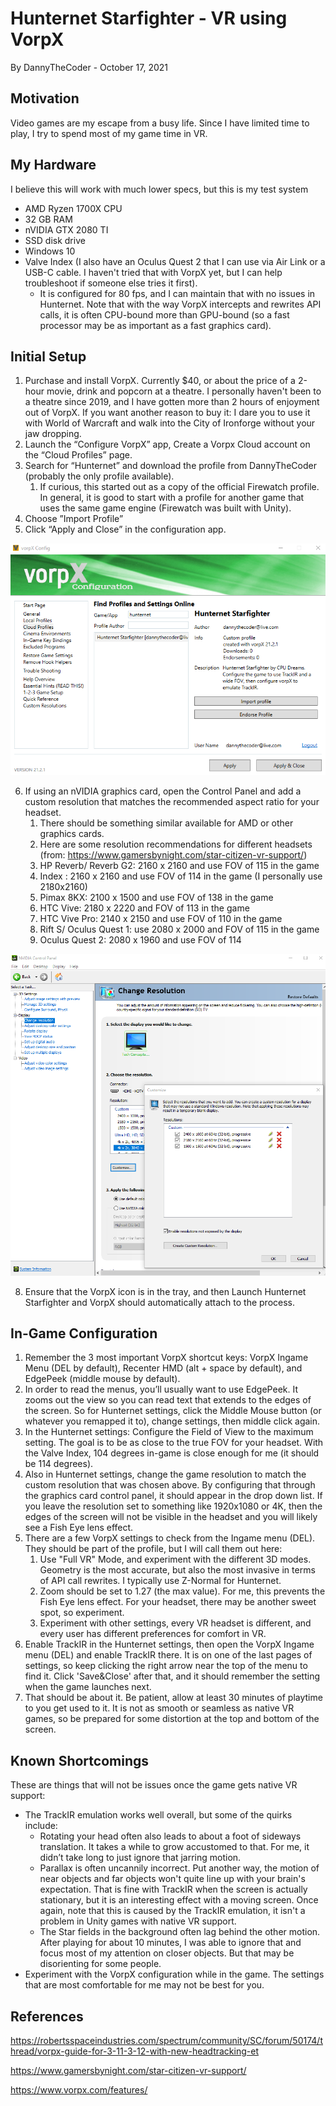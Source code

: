 # Hunternet Starfighter - VR using VorpX

By DannyTheCoder - October 17, 2021

## Motivation

Video games are my escape from a busy life.  Since I have limited time to play, I try to spend most of my game time in VR.  

## My Hardware

I believe this will work with much lower specs, but this is my test system
* AMD Ryzen 1700X CPU
* 32 GB RAM
* nVIDIA GTX 2080 TI
* SSD disk drive
* Windows 10
* Valve Index  (I also have an Oculus Quest 2 that I can use via Air Link or a USB-C cable.  I haven't tried that with VorpX yet, but I can help troubleshoot if someone else tries it first).
  * It is configured for 80 fps, and I can maintain that with no issues in Hunternet.  Note that with the way VorpX intercepts and rewrites API calls, it is often CPU-bound more than GPU-bound (so a fast processor may be as important as a fast graphics card).

## Initial Setup

1. Purchase and install VorpX. Currently $40, or about the price of a 2-hour movie, drink and popcorn at a theatre.  I personally haven't been to a theatre since 2019, and I have gotten more than 2 hours of enjoyment out of VorpX.  If you want another reason to buy it: I dare you to use it with World of Warcraft and walk into the City of Ironforge without your jaw dropping.
2. Launch the “Configure VorpX” app, Create a Vorpx Cloud account on the “Cloud Profiles” page.
3. Search for “Hunternet” and download the profile from DannyTheCoder (probably the only profile available).  
   1. If curious, this started out as a copy of the official Firewatch profile.  In general, it is good to start with a profile for another game that uses the same game engine (Firewatch was built with Unity).
4. Choose ”Import Profile”
5. Click “Apply and Close” in the configuration app.

![Image of VorpX Config](images_hn/HN_VorpX_ImportProfile.png)

6. If using an nVIDIA graphics card, open the Control Panel and add a custom resolution that matches the recommended aspect ratio for your headset.
   1. There should be something similar available for AMD or other graphics cards.
   2. Here are some resolution recommendations for different headsets (from: https://www.gamersbynight.com/star-citizen-vr-support/)
   3. HP Reverb/ Reverb G2: 2160 x 2160 and use FOV of 115 in the game
   4. Index : 2160 x 2160 and use FOV of 114 in the game (I personally use 2180x2160)
   5. Pimax 8KX:  2100 x 1500 and use FOV of 138 in the game
   6. HTC Vive: 2180 x 2220 and FOV of 113 in the game
   7. HTC Vive Pro: 2140 x 2150 and use FOV of 110 in the game
   8. Rift S/ Oculus Quest 1: use 2080 x 2000 and FOV of 115 in the game
   9. Oculus Quest 2: 2080 x 1960 and use FOV of 114

![Image of nVIDIA Control Panel](images_hn/HN_VorpX_GraphicsCard.png)

8. Ensure that the VorpX icon is in the tray, and then Launch Hunternet Starfighter and VorpX should automatically attach to the process.

## In-Game Configuration

1. Remember the 3 most important VorpX shortcut keys: VorpX Ingame Menu (DEL by default), Recenter HMD (alt + space by default), and EdgePeek (middle mouse by default). 
2. In order to read the menus, you’ll usually want to use EdgePeek. It zooms out the view so you can read text that extends to the edges of the  screen.  So for Hunternet settings, click the Middle Mouse button (or whatever you remapped it to), change settings, then middle click again.
3. In the Hunternet settings: Configure the Field of View to the maximum setting. The goal is to be as close to the true FOV for your headset. With the Valve Index, 104 degrees in-game is close enough for me (it should be 114 degrees).
4. Also in Hunternet settings, change the game resolution to match the custom resolution that was chosen above. By configuring that through the graphics card control panel, it should appear in the drop down list.  If you leave the resolution set to something like 1920x1080 or 4K, then the edges of the screen will not be visible in the headset and you will likely see a Fish Eye lens effect.
5. There are a few VorpX settings to check from the Ingame menu (DEL).  They should be part of the profile, but I will call them out here:
   1. Use "Full VR" Mode, and experiment with the different 3D modes.  Geometry is the most accurate, but also the most invasive in terms of API call rewrites.  I typically use Z-Normal for Hunternet.
   2. Zoom should be set to 1.27 (the max value).  For me, this prevents the Fish Eye lens effect.  For your headset, there may be another sweet spot, so experiment.
   3. Experiment with other settings, every VR headset is different, and every user has different preferences for comfort in VR.
6. Enable TrackIR in the Hunternet settings, then open the VorpX Ingame menu (DEL) and enable TrackIR there.  It is on one of the last pages of settings, so keep clicking the right arrow near the top of the menu to find it.  Click 'Save&Close' after that, and it should remember the setting when the game launches next.
7. That should be about it.  Be patient, allow at least 30 minutes of playtime to you get used to it.  It is not as smooth or seamless as native VR games, so be prepared for some distortion at the top and bottom of the screen.

## Known Shortcomings

These are things that will not be issues once the game gets native VR support:
* The TrackIR emulation works well overall, but some of the quirks include: 
  * Rotating your head often also leads to about a foot of sideways translation. It takes a while to grow accustomed to that. For me, it didn’t take long to just ignore that jarring motion.
  * Parallax is often uncannily incorrect.  Put another way, the motion of near objects and far objects won't quite line up with your brain's expectation.  That is fine with TrackIR when the screen is actually stationary, but it is an interesting effect with a moving screen.  Once again, note that this is caused by the TrackIR emulation, it isn't a problem in Unity games with native VR support.
  * The Star fields in the background often lag behind the other motion. After playing for about 10 minutes, I was able to ignore that and focus most of my attention on closer objects. But that may be disorienting for some people.
* Experiment with the VorpX configuration while in the game. The settings that are most comfortable for me may not be best for you.

## References

https://robertsspaceindustries.com/spectrum/community/SC/forum/50174/thread/vorpx-guide-for-3-11-3-12-with-new-headtracking-et

https://www.gamersbynight.com/star-citizen-vr-support/

https://www.vorpx.com/features/
